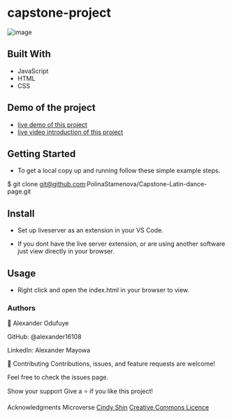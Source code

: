 

# capstone-project

![image](https://user-images.githubusercontent.com/60612329/124297090-98a9d400-db52-11eb-90bb-97d511ec632f.png)

## Built With
- JavaScript
- HTML
- CSS


## Demo of the project
- [live demo of this project](https://alexander16108.github.io/capstone-project/)
- [live video introduction of this project](https://www.loom.com/share/e7309ccdbce241749ca6a6f7d3debdd0)


## Getting Started
- To get a local copy up and running follow these simple example steps.




$ git clone git@github.com:PolinaStamenova/Capstone-Latin-dance-page.git

## Install
- Set up liveserver as an extension in your VS Code.

- If you dont have the live server extension, or are using another software just view directly in your browser.

## Usage
- Right click and open the index.html in your browser to view.

### Authors
👤 Alexander Odufuye

GitHub: @alexander16108

LinkedIn: Alexander Mayowa


🤝 Contributing
Contributions, issues, and feature requests are welcome!

Feel free to check the issues page.

Show your support
Give a ⭐️ if you like this project!

Acknowledgments
Microverse
[Cindy Shin](https://www.behance.net/adagio07)
[Creative Commons Licence](https://www.behance.net/gallery/29845175/CC-Global-Summit-2015)

